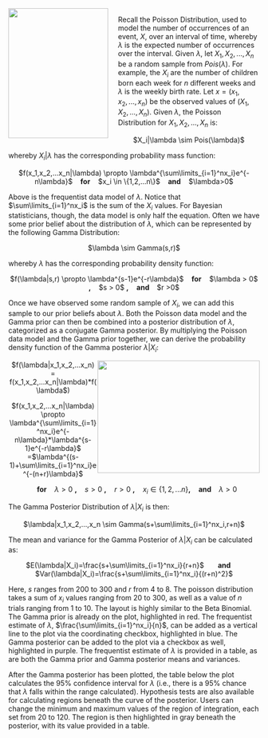 <img src="http://www.pepijnvanerp.nl/wordpress/wp-content/uploads/2012/05/xkcd-p-value-xs.png" width="200" height="260" align="left" style="margin-right: 20px;">

Recall the Poisson Distribution, used to model the number of occurrences of an event, $X$, over an interval of time, whereby $\lambda$ is the expected number of occurrences over the interval. Given $\lambda$, let $X_1, X_2,...,X_n$ be a random sample from $Pois(\lambda)$. For example, the $X_i$ are the number of children born each week for $n$ different weeks and $\lambda$ is the weekly birth rate. Let $x=(x_1,x_2,...,x_n)$ be the observed values of $(X_1,X_2,...,X_n)$. Given $\lambda$, the Poisson Distribution for $X_1,X_2,...,X_n$ is:

<center>$X_i|\lambda \sim Pois(\lambda)$</center>

whereby $X_i|\lambda$ has the corresponding probability mass function:

<center> $f(x_1,x_2,...x_n|\lambda) \propto \lambda^{\sum\limits_{i=1}^nx_i}e^{-n\lambda}$ &nbsp;&nbsp; <b>for</b> &nbsp;&nbsp; $x_i \in \{1,2,...n\}$ &nbsp;&nbsp; <b>and</b> &nbsp;&nbsp; $\lambda>0$</center>

Above is the frequentist data model of $\lambda$. Notice that $\sum\limits_{i=1}^nx_i$ is the sum of the $X_i$ values. For Bayesian statisticians, though, the data model is only half the equation. Often we have some prior belief about the distribution of $\lambda$, which can be represented by the following Gamma Distribution:

<center> $\lambda \sim Gamma(s,r)$</center>

whereby $\lambda$ has the corresponding probability density function:

<center>$f(\lambda|s,r) \propto \lambda^{s-1}e^{-r\lambda}$ &nbsp;&nbsp; <b>for</b> &nbsp;&nbsp; $\lambda > 0$ <b>,</b> &nbsp;&nbsp; $s > 0$ <b>,</b> &nbsp;&nbsp; <b> and </b> &nbsp;&nbsp; $r >0$ </center>

Once we have observed some random sample of $X_i$, we can add this sample to our prior beliefs about $\lambda$. Both the Poisson data model and the Gamma prior can then be combined into a posterior distribution of $\lambda$, categorized as a conjugate Gamma posterior. By multiplying the Poisson data model and the Gamma prior together, we can derive the probability density function of the Gamma posterior $\lambda|X_i$:

<img src="http://web.ics.purdue.edu/~jltobias/BayesClass/peanuts.jpg" style="float:right" width="325" height="225">

<center> $f(\lambda|x_1,x_2,...x_n) = f(x_1,x_2,...x_n|\lambda)*f(\lambda$)

$f(x_1,x_2,...x_n|\lambda) \propto \lambda^{\sum\limits_{i=1}^nx_i}e^{-n\lambda}*\lambda^{s-1}e^{-r\lambda}$ =$\lambda^{(s-1)+\sum\limits_{i=1}^nx_i}e^{-(n+r)\lambda}$

&nbsp;&nbsp; <b>for</b> &nbsp;&nbsp; $\lambda > 0$ <b>,</b> &nbsp;&nbsp; $s > 0$ <b>,</b> &nbsp;&nbsp; $r>0$ <b>,</b> &nbsp;&nbsp; $x_i \in \{1,2,...n\}$<b>,</b> &nbsp;&nbsp; <b> and </b> &nbsp;&nbsp; $\lambda >0$</center>

The Gamma Posterior Distribution of $\lambda|X_i$ is then:

<center>$\lambda|x_1,x_2,...,x_n \sim Gamma(s+\sum\limits_{i=1}^nx_i,r+n)$</center>

The mean and variance for the Gamma Posterior of $\lambda|X_i$ can be calculated as:

<center>$E(\lambda|X_i)=\frac{s+\sum\limits_{i=1}^nx_i}{r+n}$ &nbsp;&nbsp;&nbsp;&nbsp;&nbsp; <b> and </b> &nbsp;&nbsp;&nbsp;&nbsp;&nbsp; $Var(\lambda|X_i)=\frac{s+\sum\limits_{i=1}^nx_i}{(r+n)^2}$</center>

Here, $s$ ranges from 200 to 300 and $r$ from 4 to 8. The poisson distribution takes a sum of $x_i$ values ranging from 20 to 300, as well as a value of $n$ trials ranging from 1 to 10. The layout is highly similar to the Beta Binomial. The Gamma prior is already on the plot, highlighted in red. The frequentist estimate of $\lambda$, $\frac{\sum\limits_{i=1}^nx_i}{n}$, can be added as a vertical line to the plot via the coordinating checkbox, highlighted in blue. The Gamma posterior can be added to the plot via a checkbox as well, highlighted in purple. The frequentist estimate of $\lambda$ is provided in a table, as are both the Gamma prior and Gamma posterior means and variances. 

After the Gamma posterior has been plotted, the table below the plot calculates the 95% confidence interval for $\lambda$ (i.e., there is a 95% chance that $\lambda$ falls within the range calculated). Hypothesis tests are also available for calculating regions beneath the curve of the posterior. Users can change the minimum and maximum values of the region of integration, each set from 20 to 120. The region is then highlighted in gray beneath the posterior, with its value provided in a table.
